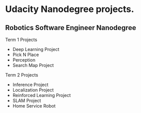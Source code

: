 # Udacity Nanodegree projects.  

## Robotics Software Engineer Nanodegree

Term 1 Projects
* Deep Learning Project
* Pick N Place
* Perception
* Search Map Project

Term 2 Projects
* Inference Project
* Localization Project
* Reinforced Learning Project
* SLAM Project
* Home Service Robot
